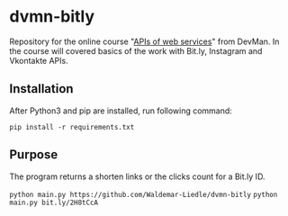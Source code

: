 <h1>dvmn-bitly</h1>
<p>Repository for the online course "<a href="https://dvmn.org/modules/web-api/">APIs of web services</a>" from DevMan. In the course will covered basics of the work with Bit.ly, Instagram and Vkontakte APIs.</p>
<h2>Installation</h2>
<p>After Python3 and pip are installed, run following command:</p>
<code>pip install -r requirements.txt</code>
<h2>Purpose</h2>
<p>The program returns a shorten links or the clicks count for a Bit.ly ID.</p>
<code>python main.py https://github.com/Waldemar-Liedle/dvmn-bitly</code>
<code>python main.py bit.ly/2H8tCcA</code>